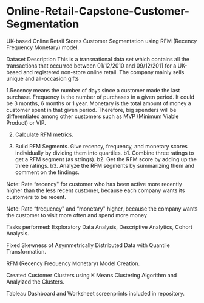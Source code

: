 # Online-Retail-Capstone-Customer-Segmentation
UK-based Online Retail Stores Customer Segmentation using RFM (Recency Frequency Monetary) model.

Dataset Description
This is a transnational data set which contains all the transactions that occurred 
between 01/12/2010 and 09/12/2011 for a UK-based and registered non-store online retail. 
The company mainly sells unique and all-occasion gifts


1.Recency means the number of days since a customer made the last purchase. 
Frequency is the number of purchases in a given period. It could be 3 months, 6 months or 1 year. 
Monetary is the total amount of money a customer spent in that given period. 
Therefore, big spenders will be differentiated among other customers such as MVP (Minimum Viable Product) or VIP.

2. Calculate RFM metrics.

3. Build RFM Segments. Give recency, frequency, and monetary scores individually by dividing them into quartiles.
  b1. Combine three ratings to get a RFM segment (as strings).
  b2. Get the RFM score by adding up the three ratings.
  b3. Analyze the RFM segments by summarizing them and comment on the findings.

Note: Rate “recency" for customer who has been active more recently higher than the less recent customer, 
because each company wants its customers to be recent.

Note: Rate “frequency" and “monetary" higher, because the company wants the customer to visit more often and spend more money

Tasks performed:
Exploratory Data Analysis, Descriptive Analytics, Cohort Analysis.

Fixed Skewness of Asymmetrically Distributed Data with Quantile Transformation.

RFM (Recency Frequency Monetary) Model Creation.

Created Customer Clusters using K Means Clustering Algorithm and Analyized the Clusters.

Tableau Dashboard and Worksheet screenprints included in repository.
